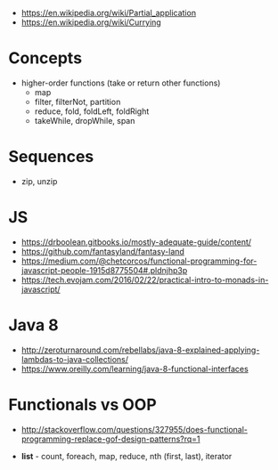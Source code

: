 - https://en.wikipedia.org/wiki/Partial_application
- https://en.wikipedia.org/wiki/Currying

# Concepts
- higher-order functions (take or return other functions)
  + map
  + filter, filterNot, partition
  + reduce, fold, foldLeft, foldRight
  + takeWhile, dropWhile, span

# Sequences
  + zip, unzip

# JS
- https://drboolean.gitbooks.io/mostly-adequate-guide/content/
- https://github.com/fantasyland/fantasy-land
- https://medium.com/@chetcorcos/functional-programming-for-javascript-people-1915d8775504#.pldnjhp3p
- https://tech.evojam.com/2016/02/22/practical-intro-to-monads-in-javascript/

# Java 8
- http://zeroturnaround.com/rebellabs/java-8-explained-applying-lambdas-to-java-collections/
- https://www.oreilly.com/learning/java-8-functional-interfaces

# Functionals vs OOP
- http://stackoverflow.com/questions/327955/does-functional-programming-replace-gof-design-patterns?rq=1

- **list** - count, foreach, map, reduce, nth (first, last), iterator
